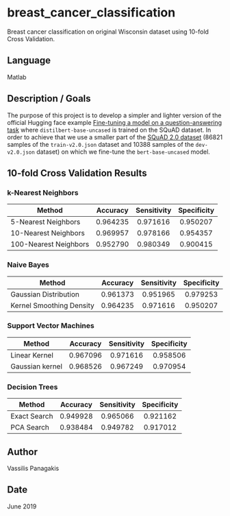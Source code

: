 # breast_cancer_classification
Breast cancer classification on original Wisconsin dataset using 10-fold Cross Validation.

## Language
Matlab

## Description / Goals
The purpose of this project is to develop a simpler and lighter version of the official Hugging face example [Fine-tuning a model on a question-answering task](https://github.com/huggingface/notebooks/blob/master/examples/question_answering.ipynb) where `distilbert-base-uncased` is trained on the SQuAD dataset.
In order to achieve that we use a smaller part of the [SQuAD 2.0 dataset](https://rajpurkar.github.io/SQuAD-explorer/) (86821 samples of the `train-v2.0.json` dataset and 10388 samples of the `dev-v2.0.json` dataset)  on which we fine-tune the `bert-base-uncased` model. 

## 10-fold Cross Validation Results

### k-Nearest Neighbors
| Method | Accuracy | Sensitivity | Specificity |	
| --- | :---: | :---: | :---: | 
| 5-Nearest Neighbors | 0.964235 | 0.971616 | 0.950207 |
| 10-Nearest Neighbors | 0.969957 | 0.978166 | 0.954357 |
| 100-Nearest Neighbors | 0.952790 | 0.980349 |0.900415 | 

### Naive Bayes
| Method | Accuracy | Sensitivity | Specificity |	
| --- | :---: | :---: | :---: | 
| Gaussian Distribution | 0.961373 | 0.951965 | 0.979253 |
| Kernel Smoothing Density | 0.964235 | 0.971616 | 0.950207 |

### Support Vector Machines
| Method | Accuracy | Sensitivity | Specificity |	
| --- | :---: | :---: | :---: | 
| Linear Kernel | 0.967096	| 0.971616 | 0.958506 |
| Gaussian kernel | 0.968526 | 0.967249 | 0.970954 |

### Decision Trees
| Method | Accuracy | Sensitivity | Specificity |	
| --- | :---: | :---: | :---: | 
| Exact Search | 0.949928 | 0.965066 | 	0.921162 |
| PCA Search | 0.938484 | 0.949782 | 0.917012 |

## Author
Vassilis Panagakis

## Date
June 2019
